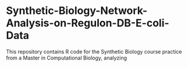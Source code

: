 # Synthetic-Biology-Network-Analysis-on-Regulon-DB-E-coli-Data
This repository contains R code for the Synthetic Biology course practice from a Master in Computational Biology, analyzing 
